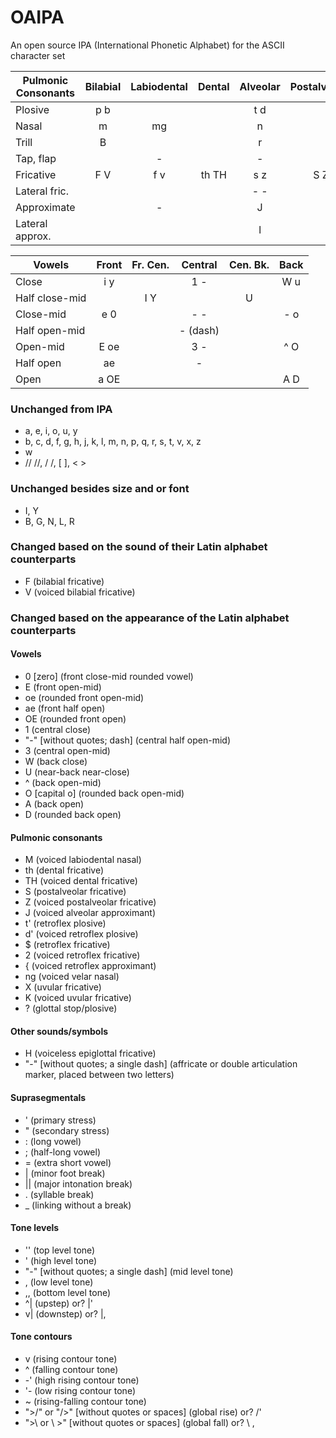 # OAIPA
An open source IPA (International Phonetic Alphabet) for the ASCII character set

Pulmonic Consonants | Bilabial | Labiodental | Dental | Alveolar | Postalveolar | Retroflex | Palatal | Velar | Uvular | Pharyngeal | Glottal
--- | :---: | :---: | :---: | :---: | :---: | :---: | :---: | :---: | :---: | :---: | :---:
Plosive         | p b |     |       | t d |     | t' d' | c - | k g | q G |     | ?
Nasal           |   m |  mg |       |   n |     |     - |   - |  ng |   N |     |
Trill           |   B |     |       |   r |     |       |     |     |   R |     |
Tap, flap       |     |   - |       |   - |     |     - |     |     |     |     |
Fricative       | F V | f v | th TH | s z | S Z | $   2 | - - | x - | X K | - 9 | h hh
Lateral fric.   |     |     |       | - - |     |       |     |     |     |     |
Approximate     |     |   - |       |   J |     |     { |   j |   - |     |     |
Lateral approx. |     |     |       |   l |     |     - |   - |   L |     |     |

Vowels | Front | Fr. Cen. | Central | Cen. Bk. | Back
--- | :---: | :---: | :---: | :---: | :---:
Close          | i y |     | 1 - |     | W u
Half close-mid |     | I Y |     |   U |
Close-mid      | e 0 |     | - - |     | - o
Half open-mid  |     |     |  - (dash)  |     |
Open-mid       | E oe|     | 3 - |     | ^ O
Half open      | ae  |     | -   |     |
Open           | a OE|     |     |     | A D

### Unchanged from IPA
- a, e, i, o, u, y
- b, c, d, f, g, h, j, k, l, m, n, p, q, r, s, t, v, x, z
- w
- //  //, /  /, [  ], <  >

### Unchanged besides size and or font
- I, Y
- B, G, N, L, R

### Changed based on the sound of their Latin alphabet counterparts
- F (bilabial fricative)
- V (voiced bilabial fricative)

### Changed based on the appearance of the Latin alphabet counterparts
#### Vowels
- 0 [zero] (front close-mid rounded vowel)
- E (front open-mid)
- oe (rounded front open-mid)
- ae (front half open)
- OE (rounded front open)
- 1 (central close)
- "-" [without quotes; dash] (central half open-mid)
- 3 (central open-mid)
- W (back close)
- U (near-back near-close)
- ^ (back open-mid)
- O [capital o] (rounded back open-mid)
- A (back open)
- D (rounded back open)
#### Pulmonic consonants
- M (voiced labiodental nasal)
- th (dental fricative)
- TH (voiced dental fricative)
- S (postalveolar fricative)
- Z (voiced postalveolar fricative)
- J (voiced alveolar approximant)
- t' (retroflex plosive)
- d' (voiced retroflex plosive)
- $ (retroflex fricative)
- 2 (voiced retroflex fricative)
- { (voiced retroflex approximant)
- ng (voiced velar nasal)
- X (uvular fricative)
- K (voiced uvular fricative)
- ? (glottal stop/plosive)
#### Other sounds/symbols
- H (voiceless epiglottal fricative)
- "-" [without quotes; a single dash] (affricate or double articulation marker, placed between two letters)
#### Suprasegmentals
- ' (primary stress)
- " (secondary stress)
- : (long vowel)
- ; (half-long vowel)
- = (extra short vowel)
- | (minor foot break)
- || (major intonation break)
- . (syllable break)
- _ (linking without a break)
#### Tone levels
- '' (top level tone)
- ' (high level tone)
- "-" [without quotes; a single dash] (mid level tone)
- , (low level tone)
- ,, (bottom level tone)
- ^| (upstep) or? |'
- v| (downstep) or? |,
#### Tone contours
- v (rising contour tone)
- ^ (falling contour tone)
- -' (high rising contour tone)
- '- (low rising contour tone)
- ~ (rising-falling contour tone)
- ">/" or "/>" [without quotes or spaces] (global rise) or? /'
- ">\ or \ >" [without quotes or spaces] (global fall) or? \ ,
